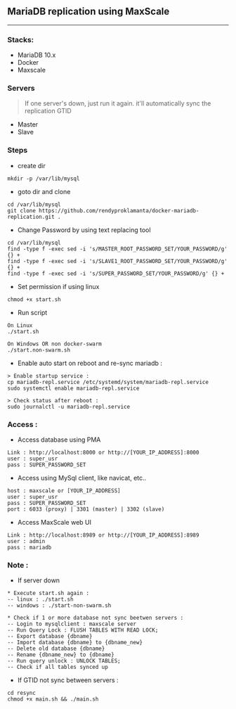 ## MariaDB replication using MaxScale
<hr>

### Stacks:
- MariaDB 10.x
- Docker
- Maxscale

### Servers
> If one server's down, just run it again. it'll automatically sync the replication GTID
- Master
- Slave

### Steps
- create dir
```
mkdir -p /var/lib/mysql
```

- goto dir and clone
```
cd /var/lib/mysql
git clone https://github.com/rendyproklamanta/docker-mariadb-replication.git .
```

- Change Password by using text replacing tool
```
cd /var/lib/mysql
find -type f -exec sed -i 's/MASTER_ROOT_PASSWORD_SET/YOUR_PASSWORD/g' {} +
find -type f -exec sed -i 's/SLAVE1_ROOT_PASSWORD_SET/YOUR_PASSWORD/g' {} +
find -type f -exec sed -i 's/SUPER_PASSWORD_SET/YOUR_PASSWORD/g' {} +
```

- Set permission if using linux
```
chmod +x start.sh
```
- Run script
```
On Linux
./start.sh

On Windows OR non docker-swarm
./start.non-swarm.sh
```

- Enable auto start on reboot and re-sync mariadb :
```
> Enable startup service :
cp mariadb-repl.service /etc/systemd/system/mariadb-repl.service
sudo systemctl enable mariadb-repl.service

> Check status after reboot :
sudo journalctl -u mariadb-repl.service
```

### Access :
- Access database using PMA
```
Link : http://localhost:8000 or http://[YOUR_IP_ADDRESS]:8000
user : super_usr
pass : SUPER_PASSWORD_SET
```

- Access using MySql client, like navicat, etc..
```
host : maxscale or [YOUR_IP_ADDRESS]
user : super_usr
pass : SUPER_PASSWORD_SET
port : 6033 (proxy) | 3301 (master) | 3302 (slave)
```

- Access MaxScale web UI
```
Link : http://localhost:8989 or http://[YOUR_IP_ADDRESS]:8989
user : admin
pass : mariadb
```

### Note :
- If server down
```
* Execute start.sh again : 
-- linux : ./start.sh
-- windows : ./start-non-swarm.sh

* Check if 1 or more database not sync beetwen servers :
-- Login to mysqlclient : maxscale server
-- Run Query Lock : FLUSH TABLES WITH READ LOCK;
-- Export database {dbname}
-- Import database {dbname} to {dbname_new}
-- Delete old database {dbname}
-- Rename {dbname_new} to {dbname}
-- Run query unlock : UNLOCK TABLES;
-- Check if all tables synced up
```

- If GTID not sync between servers :
```
cd resync
chmod +x main.sh && ./main.sh
```